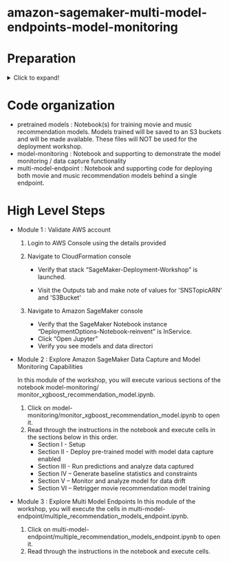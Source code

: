 # amazon-sagemaker-multi-model-endpoints-model-monitoring

# Preparation
<details>
  <summary>Click to expand!</summary>
  
  ### Step 1 - Setup

(Note : For ReInvent, the workshop conductors will do this step ahead of time in the event engine)

In this step, you will execute a Cloud Formation template to do some initial setup of our environment including creating:

* SageMaker Notebook Instance: This notebook instance will be used as our lab environment after our initial setups required for setting up the workshop.

* SageMaker Notebook lifecycle configuration: Lifecycle configuration created to automatically clone this workshop repository including the notebook instance included for this workshop.

##### Detailed Steps

1.1. Download this git repository by either cloning the repository or downloading the *zip

1.2. Login to the [AWS Console](https://https://console.aws.amazon.com/) and enter your credentials

1.3. Under **Services**, select search for and select [CloudFormation](https://console.aws.amazon.com/cloudformation)

1.4. Click **Create Stack** buttton

   ![CreateStack](images/CreateStack.png)
   
1.5. Under **Select Template**:
    * Click radio button next to 'Upload a template to Amazon S3', then click **Browse**
    * From the local repository cloned to your machine in the detailed step 1, select the file ./prep/Workshop-Prep.yml
    * Click **Open**
    ![CreateStack](images/CreateStack-SpecifyTemplate.png)
    
1.6. Under **Specify Stack Details**, enter: 

   * **Stack Name**: Enter SageMakerDeploymentOptions

   *  **UniqueID**: Enter *yourinitials* in lower case (Example: jdd)

   ![CreateStack](images/CreateStack-SpecifyStackDetails.png)

1.7. Click **Next**

1.8. Under **Options**, leave all defaults and click '**Next**'

1.9. Under **Review**, scroll to the bottom and check the checkbox acknowledging that CloudFormation might create IAM resources and custom names, then click **Create**

![CreateStack](images/CreateStack-IAMCapabilities.png)

1.10. You will be returned to the CloudFormation console and will see your stack status '**CREATE_IN_PROGRESS**'

![CreateStack](images/CreateStack-CreateInProgress.png)

1.11. After a few minutes, you will see your stack Status change to '**CREATE_COMPLETE**'.  You're encouraged to go explore the resources created as part of this initial setup. 
</details>

# Code organization

* pretrained models : Notebook(s) for training movie and music recommendation models.  Models trained will be saved to an S3 buckets and will be made available.  These files will NOT be used for the deployment workshop.
* model-monitoring : Notebook and supporting to demonstrate the model monitoring / data capture functionality
* multi-model-endpoint : Notebook and supporting code for deploying both movie and music recommendation models behind a single endpoint.

# High Level Steps

* Module 1 : Validate AWS account 
    1. Login to AWS Console using the details provided
    2. Navigate to CloudFormation console
	    
	    * Verify that stack “SageMaker-Deployment-Workshop” is launched.
        
        * Visit the Outputs tab and make note of values for 'SNSTopicARN' and 'S3Bucket'
    3. Navigate to Amazon SageMaker console
    
        * Verify that the SageMaker Notebook instance “DeploymentOptions-Notebook-reinvent” is InService.
        * Click “Open Jupyter”
        * Verify you see models and data directori
    
    
* Module 2 :  Explore Amazon SageMaker Data Capture and Model Monitoring Capabilities

    In this module of the workshop, you will execute various sections of the notebook 
model-monitoring/ monitor_xgboost_recommendation_model.ipynb.

    1. Click on model-monitoring/monitor_xgboost_recommendation_model.ipynb to open it.
    2. Read through the instructions in the notebook and execute cells in the sections below in this order. 
       *  Section I - Setup
       *  Section II - Deploy pre-trained model with model data capture enabled
       *  Section III - Run predictions and analyze data captured
       *  Section IV – Generate baseline statistics and constraints
       *  Section V – Monitor and analyze model for data drift 
       *  Section VI – Retrigger movie recommendation model training 

* Module 3 : Explore Multi Model Endpoints
    In this module of the workshop, you will execute the cells in
multi-model-endpoint/multiple_recommendation_models_endpoint.ipynb. 
    1. Click on multi-model-endpoint/multiple_recommendation_models_endpoint.ipynb to open it.
    2. Read through the instructions in the notebook and execute cells. 
